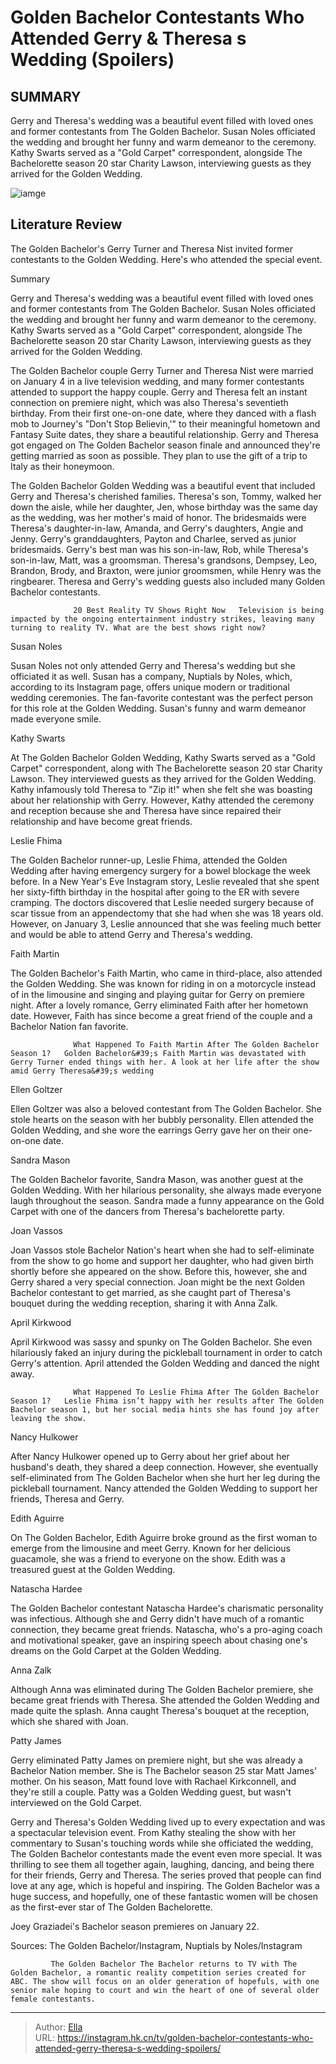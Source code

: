 # Golden Bachelor Contestants Who Attended Gerry &amp; Theresa s Wedding (Spoilers)


## SUMMARY 



  Gerry and Theresa&#39;s wedding was a beautiful event filled with loved ones and former contestants from The Golden Bachelor.   Susan Noles officiated the wedding and brought her funny and warm demeanor to the ceremony.   Kathy Swarts served as a &#34;Gold Carpet&#34; correspondent, alongside The Bachelorette season 20 star Charity Lawson, interviewing guests as they arrived for the Golden Wedding.  

![iamge](https://static1.srcdn.com/wordpress/wp-content/uploads/2024/01/editor-to-review-embargoed-until-jan-4-at-10-pm-et-which-golden-bachelor-contestants-attended-gerry-theresa-s-wedding_-spoilers.jpg)

## Literature Review
The Golden Bachelor&#39;s Gerry Turner and Theresa Nist invited former contestants to the Golden Wedding. Here&#39;s who attended the special event.





Summary

  Gerry and Theresa&#39;s wedding was a beautiful event filled with loved ones and former contestants from The Golden Bachelor.   Susan Noles officiated the wedding and brought her funny and warm demeanor to the ceremony.   Kathy Swarts served as a &#34;Gold Carpet&#34; correspondent, alongside The Bachelorette season 20 star Charity Lawson, interviewing guests as they arrived for the Golden Wedding.  







The Golden Bachelor couple Gerry Turner and Theresa Nist were married on January 4 in a live television wedding, and many former contestants attended to support the happy couple. Gerry and Theresa felt an instant connection on premiere night, which was also Theresa&#39;s seventieth birthday. From their first one-on-one date, where they danced with a flash mob to Journey&#39;s &#34;Don&#39;t Stop Believin,&#39;&#34; to their meaningful hometown and Fantasy Suite dates, they share a beautiful relationship. Gerry and Theresa got engaged on The Golden Bachelor season finale and announced they&#39;re getting married as soon as possible. They plan to use the gift of a trip to Italy as their honeymoon.

The Golden Bachelor Golden Wedding was a beautiful event that included Gerry and Theresa&#39;s cherished families. Theresa&#39;s son, Tommy, walked her down the aisle, while her daughter, Jen, whose birthday was the same day as the wedding, was her mother&#39;s maid of honor. The bridesmaids were Theresa&#39;s daughter-in-law, Amanda, and Gerry&#39;s daughters, Angie and Jenny. Gerry&#39;s granddaughters, Payton and Charlee, served as junior bridesmaids. Gerry&#39;s best man was his son-in-law, Rob, while Theresa&#39;s son-in-law, Matt, was a groomsman. Theresa&#39;s grandsons, Dempsey, Leo, Brandon, Brody, and Braxton, were junior groomsmen, while Henry was the ringbearer. Theresa and Gerry&#39;s wedding guests also included many Golden Bachelor contestants.




                  20 Best Reality TV Shows Right Now   Television is being impacted by the ongoing entertainment industry strikes, leaving many turning to reality TV. What are the best shows right now?    


 Susan Noles 

 

Susan Noles not only attended Gerry and Theresa&#39;s wedding but she officiated it as well. Susan has a company, Nuptials by Noles, which, according to its Instagram page, offers unique modern or traditional wedding ceremonies. The fan-favorite contestant was the perfect person for this role at the Golden Wedding. Susan&#39;s funny and warm demeanor made everyone smile.



 Kathy Swarts 
          




At The Golden Bachelor Golden Wedding, Kathy Swarts served as a &#34;Gold Carpet&#34; correspondent, along with The Bachelorette season 20 star Charity Lawson. They interviewed guests as they arrived for the Golden Wedding. Kathy infamously told Theresa to &#34;Zip it!&#34; when she felt she was boasting about her relationship with Gerry. However, Kathy attended the ceremony and reception because she and Theresa have since repaired their relationship and have become great friends.



 Leslie Fhima 
         

The Golden Bachelor runner-up, Leslie Fhima, attended the Golden Wedding after having emergency surgery for a bowel blockage the week before. In a New Year&#39;s Eve Instagram story, Leslie revealed that she spent her sixty-fifth birthday in the hospital after going to the ER with severe cramping. The doctors discovered that Leslie needed surgery because of scar tissue from an appendectomy that she had when she was 18 years old. However, on January 3, Leslie announced that she was feeling much better and would be able to attend Gerry and Theresa&#39;s wedding.






 Faith Martin 
          

The Golden Bachelor&#39;s Faith Martin, who came in third-place, also attended the Golden Wedding. She was known for riding in on a motorcycle instead of in the limousine and singing and playing guitar for Gerry on premiere night. After a lovely romance, Gerry eliminated Faith after her hometown date. However, Faith has since become a great friend of the couple and a Bachelor Nation fan favorite.

                  What Happened To Faith Martin After The Golden Bachelor Season 1?   Golden Bachelor&#39;s Faith Martin was devastated with Gerry Turner ended things with her. A look at her life after the show amid Gerry Theresa&#39;s wedding    



 Ellen Goltzer 
          




Ellen Goltzer was also a beloved contestant from The Golden Bachelor. She stole hearts on the season with her bubbly personality. Ellen attended the Golden Wedding, and she wore the earrings Gerry gave her on their one-on-one date.



 Sandra Mason 
          

The Golden Bachelor favorite, Sandra Mason, was another guest at the Golden Wedding. With her hilarious personality, she always made everyone laugh throughout the season. Sandra made a funny appearance on the Gold Carpet with one of the dancers from Theresa&#39;s bachelorette party.



 Joan Vassos 
          

Joan Vassos stole Bachelor Nation&#39;s heart when she had to self-eliminate from the show to go home and support her daughter, who had given birth shortly before she appeared on the show. Before this, however, she and Gerry shared a very special connection. Joan might be the next Golden Bachelor contestant to get married, as she caught part of Theresa&#39;s bouquet during the wedding reception, sharing it with Anna Zalk.






 April Kirkwood 
          

April Kirkwood was sassy and spunky on The Golden Bachelor. She even hilariously faked an injury during the pickleball tournament in order to catch Gerry&#39;s attention. April attended the Golden Wedding and danced the night away.

                  What Happened To Leslie Fhima After The Golden Bachelor Season 1?   Leslie Fhima isn’t happy with her results after The Golden Bachelor season 1, but her social media hints she has found joy after leaving the show.    



 Nancy Hulkower 
          

After Nancy Hulkower opened up to Gerry about her grief about her husband&#39;s death, they shared a deep connection. However, she eventually self-eliminated from The Golden Bachelor when she hurt her leg during the pickleball tournament. Nancy attended the Golden Wedding to support her friends, Theresa and Gerry.






 Edith Aguirre 
          

On The Golden Bachelor, Edith Aguirre broke ground as the first woman to emerge from the limousine and meet Gerry. Known for her delicious guacamole, she was a friend to everyone on the show. Edith was a treasured guest at the Golden Wedding.



 Natascha Hardee 
          

The Golden Bachelor contestant Natascha Hardee&#39;s charismatic personality was infectious. Although she and Gerry didn&#39;t have much of a romantic connection, they became great friends. Natascha, who&#39;s a pro-aging coach and motivational speaker, gave an inspiring speech about chasing one&#39;s dreams on the Gold Carpet at the Golden Wedding.






 Anna Zalk 
          

Although Anna was eliminated during The Golden Bachelor premiere, she became great friends with Theresa. She attended the Golden Wedding and made quite the splash. Anna caught Theresa&#39;s bouquet at the reception, which she shared with Joan.



 Patty James 
          

Gerry eliminated Patty James on premiere night, but she was already a Bachelor Nation member. She is The Bachelor season 25 star Matt James&#39; mother. On his season, Matt found love with Rachael Kirkconnell, and they&#39;re still a couple. Patty was a Golden Wedding guest, but wasn&#39;t interviewed on the Gold Carpet.




Gerry and Theresa&#39;s Golden Wedding lived up to every expectation and was a spectacular television event. From Kathy stealing the show with her commentary to Susan&#39;s touching words while she officiated the wedding, The Golden Bachelor contestants made the event even more special. It was thrilling to see them all together again, laughing, dancing, and being there for their friends, Gerry and Theresa. The series proved that people can find love at any age, which is hopeful and inspiring. The Golden Bachelor was a huge success, and hopefully, one of these fantastic women will be chosen as the first-ever star of The Golden Bachelorette.



Joey Graziadei&#39;s Bachelor season premieres on January 22.




Sources: The Golden Bachelor/Instagram, Nuptials by Noles/Instagram

             The Golden Bachelor The Bachelor returns to TV with The Golden Bachelor, a romantic reality competition series created for ABC. The show will focus on an older generation of hopefuls, with one senior male hoping to court and win the heart of one of several older female contestants.  





---

> Author: [Ella](https://instagram.hk.cn/)  
> URL: https://instagram.hk.cn/tv/golden-bachelor-contestants-who-attended-gerry-theresa-s-wedding-spoilers/  

